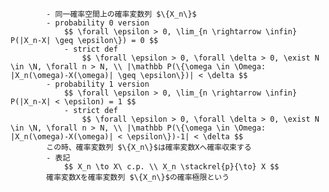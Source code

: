 
            - 同一確率空間上の確率変数列 $\{X_n\}$
            - probability 0 version
                $$ \forall \epsilon > 0, \lim_{n \rightarrow \infin} P(|X_n-X| \geq \epsilon\}) = 0 $$
                - strict def
                    $$ \forall \epsilon > 0, \forall \delta > 0, \exist N \in \N, \forall n > N, \\ |\mathbb P(\{\omega \in \Omega: |X_n(\omega)-X(\omega)| \geq \epsilon\})| < \delta $$
            - probability 1 version
                $$ \forall \epsilon > 0, \lim_{n \rightarrow \infin} P(|X_n-X| < \epsilon) = 1 $$
                - strict def
                    $$ \forall \epsilon > 0, \forall \delta > 0, \exist N \in \N, \forall n > N, \\ |\mathbb P(\{\omega \in \Omega: |X_n(\omega)-X(\omega)| < \epsilon\})-1| < \delta $$
            この時、確率変数列 $\{X_n\}$は確率変数Xへ確率収束する
            - 表記
                $$ X_n \to X\ c.p. \\ X_n \stackrel{p}{\to} X $$
            確率変数Xを確率変数列 $\{X_n\}$の確率極限という